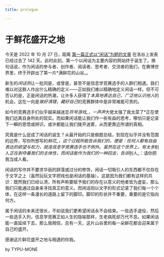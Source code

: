 ```yaml
---
title: prologue

---
```


# 于鲜花盛开之地

今天是 2022 年 10 月 27 日，距离 [第一篇正式以“闲话”为题的文章](https://www.luogu.com.cn/blog/dottle/post-6-yue-6-ri-xian-hua) 在洛谷上发表已经过去了 142 天。此时此刻，第一个以闲话为主要内容的网站终于诞生了。换句话说，作为闲话的参与者、创作者、阅读者、思考者、交流者的我们，在赛博世界里，终于开辟出了第一片*满鲜花的山谷_。

新生的*闲话热*让一批同是，或曾是，甚至不是信息学竞赛选手的人群们相遇。我们难以对这群人作出什么精确的定义——正如我们难以精确地定义闲话一样。但不可否认的是，正是闲话的热潮，让许多人获得了*本真地表达自己，广泛地认识他人*的机会。这在一向是*做好清理，藏好自己*的竞赛群体中是非常难能可贵的。

如今的竞赛选手们似乎越来越迷恋*符号游戏_，一声声*大佬太强了我太菜了*正在使我们远离自身所处的现实。而如果闲话能让我们作一些有益的思考，哪怕只是记录下一瞬的思悟或辨识，或许都能让我们拨开迷雾，从而更靠近所谓的真相。

究竟是什么促成了闲话的诞生？从最开始的只是做题总结，到现在似乎并没有范围的边界，写你所想写的*鲜花_，这个过程所能告诉我们的，便是：任何人都有自由表达的欲望与权力，就连信息学竞赛选手也不例外。虽然在这个世界上，有太多*别人*正在剥夺着我们的主体性，而闲话能作为我们的一种回击，告诉*别人_：请你把我当成人看。

闲话的写作并不要求华丽的辞藻或过分的修饰，闲话一切吸引人的东西都不仅存在于文字之上（虽然玩玩文字把戏也是闲话的基操）。这是因为我们都有这样的共识：既然我们已经认清，所有声称要赋予我们的存在以意义的他者皆为虚妄，那么我们只能通过自身来寻找真正的意义。而闲话则以文字的形式记录了我们每一个个体，在这样一条漫长的道路上留下的脚印。脚印的形状并不重要，重要的是它指向何方。

属于闲话的未来还很长，不如说我们更希望闲话永不会结束。一些选手退役，然后一些选手入列，信息学竞赛正如人生的隐喻那样，生老病死却万代不息。如果闲话能一直延续下去，那么我相信，总有一天，这片山谷里的每一朵鲜花都会迎来属于自己的盛开。

感谢这片鲜花盛开之地与相遇的你我。

by TYPU-MONE
